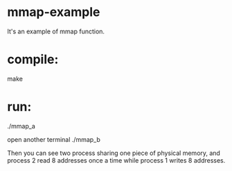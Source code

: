 # mmap-example
It's an example of mmap function.

# compile:

make

# run:

./mmap_a

open another terminal
./mmap_b


Then you can see two process sharing one piece of physical memory, and process 2 read 8 addresses once a time while process 1 writes 8 addresses.
